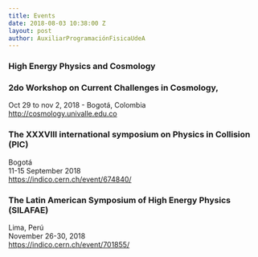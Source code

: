 ```yaml
---
title: Events
date: 2018-08-03 10:38:00 Z
layout: post
author: AuxiliarProgramaciónFisicaUdeA
---
```


### High Energy Physics and Cosmology


<!-- more -->

### 2do Workshop on Current Challenges in Cosmology,
Oct 29 to nov 2, 2018 - Bogotá, Colombia<br/>
<http://cosmology.univalle.edu.co><br/>

### The XXXVIII international symposium on Physics in Collision (PIC)
Bogotá<br/>
11-15 September 2018<br/>
<https://indico.cern.ch/event/674840/><br/>


### The Latin American Symposium of High Energy Physics (SILAFAE)
Lima, Perú <br/>
November 26-30,  2018<br/>
<https://indico.cern.ch/event/701855/>

